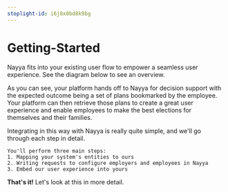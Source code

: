 ```yaml
---
stoplight-id: i6j8x0bd8k9bg
---
```


# Getting-Started

Nayya fits into your existing user flow to empower a seamless user experience. See the diagram below to see an overview.

As you can see, your platform hands off to Nayya for decision support with the expected outcome being a set of plans bookmarked by the employee. Your platform can then retrieve those plans to create a great user experience and enable employees to make the best elections for themselves and their families.

Integrating in this way with Nayya is really quite simple, and we'll go through each step in detail.

    You'll perform three main steps:
    1. Mapping your system's entities to ours
    2. Writing requests to configure employers and employees in Nayya
    3. Embed our user experience into yours

**That's it!**
Let's look at this in more detail.
